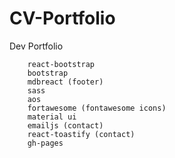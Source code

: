 # CV-Portfolio
Dev Portfolio
```
    react-bootstrap
    bootstrap
    mdbreact (footer)
    sass
    aos
    fortawesome (fontawesome icons)
    material ui
    emailjs (contact)
    react-toastify (contact)
    gh-pages
```

